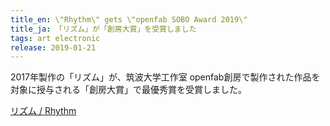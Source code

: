 ```yaml
---
title_en: \"Rhythm\" gets \"openfab SOBO Award 2019\"
title_ja: 「リズム」が「創房大賞」を受賞しました
tags: art electronic
release: 2019-01-21
---
```


2017年製作の「リズム」が、筑波大学工作室 openfab創房で製作された作品を対象に授与される「創房大賞」で最優秀賞を受賞しました。

[リズム / Rhythm](/pages/works/ri.md)
